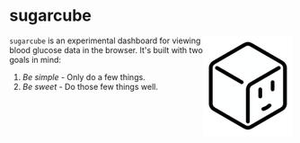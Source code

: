 # sugarcube

<img align="right" width="159px" src="https://raw.githubusercontent.com/tgiv014/sugarcube/main/web/static/sugarcube.png">

`sugarcube` is an experimental dashboard for viewing blood glucose data in the browser. It's built with two goals in mind:

1. *Be simple* - Only do a few things.
2. *Be sweet* - Do those few things well.
